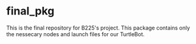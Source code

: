 # final_pkg
This is the final repository for B225's project.
This package contains only the nessecary nodes and launch files for our TurtleBot.
